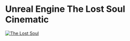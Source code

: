 # Unreal Engine The Lost Soul Cinematic 

[![The Lost Soul](https://user-images.githubusercontent.com/65513534/144098813-2eebc7e5-94a0-475e-a2e6-05d37f8e3217.png)](https://www.youtube.com/watch?v=jXZp91kq0us)

